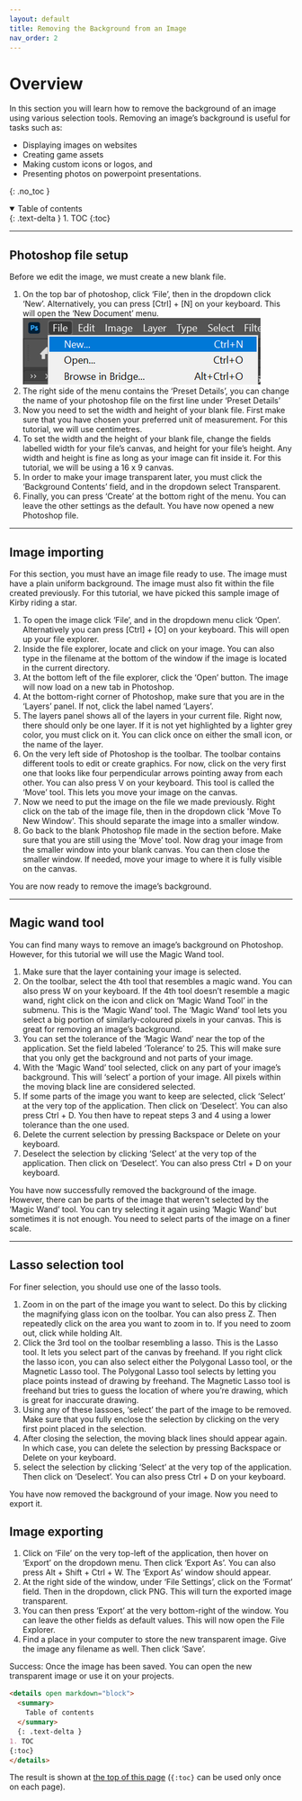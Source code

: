 ```yaml
---
layout: default
title: Removing the Background from an Image
nav_order: 2
---
```


# Overview

In this section you will learn how to remove the background of an image using various selection tools. Removing an image’s background is useful for tasks such as:  
* Displaying images on websites
* Creating game assets
* Making custom icons or logos, and
* Presenting photos on powerpoint presentations.


{: .no_toc }

<details open markdown="block">
  <summary>
    Table of contents
  </summary>
  {: .text-delta }
1. TOC
{:toc}
</details>

---

## Photoshop file setup

Before we edit the image, we must create a new blank file. 

1. On the top bar of photoshop, click ‘File’, then in the dropdown click ‘New’. Alternatively, you can press [Ctrl] + [N] on your keyboard. This will open the ‘New Document’ menu.  
![New File](/assets/images/newfile.png)
2. The right side of the menu contains the ‘Preset Details’, you can change the name of your photoshop file on the first line under ‘Preset Details’
3. Now you need to set the width and height of your blank file. First make sure that you have chosen your preferred unit of measurement. For this tutorial, we will use centimetres.
4. To set the width and the height of your blank file, change the fields labelled width for your file’s canvas, and height for your file’s height. Any width and   height is fine as long as your image can fit inside it. For this tutorial, we will be using a 16 x 9 canvas.
5. In order to make your image transparent later, you must click the ‘Background Contents’ field, and in the dropdown select Transparent.
6. Finally, you can press ‘Create’ at the bottom right of the menu. You can leave the other settings as the default.
You have now opened a new Photoshop file.

---

## Image importing

For this section, you must have an image file ready to use. The image must have a plain uniform background. The image must also fit within the file created previously. For this tutorial, we have picked this sample image of Kirby riding a star.

1. To open the image click ‘File’, and in the dropdown menu click ‘Open’. Alternatively you can press [Ctrl] + [O] on your keyboard. This will open up your file explorer.
2. Inside the file explorer, locate and click on your image. You can also type in the filename at the bottom of the window if the image is located in the current directory.
3. At the bottom left of the file explorer, click the ‘Open’ button. The image will now load on a new tab in Photoshop.
4. At the bottom-right corner of Photoshop, make sure that you are in the ‘Layers’ panel. If not,  click the label named ‘Layers’.
5. The layers panel shows all of the layers in your current file. Right now, there should only be one layer. If it is not yet highlighted by a lighter grey color, you must click on it. You can click once on either the small icon, or the name of the layer.
6. On the very left side of Photoshop is the toolbar. The toolbar contains different tools to edit or create graphics. For now, click on the very first one that looks like four perpendicular arrows pointing away from each other. You can also press V on your keyboard. This tool is called the ‘Move’ tool. This lets you move your image on the canvas.
7. Now we need to put the image on the file we made previously. Right click on the tab of the image file, then in the dropdown click 'Move To New Window'. This should separate the image into a smaller window. 
8. Go back to the blank Photoshop file made in the section before. Make sure that you are still using the ‘Move’ tool. Now drag your image from the smaller window into your blank canvas. You can then close the smaller window. If needed, move your image to where it is fully visible on the canvas.

You are now ready to remove the image’s background.

---

## Magic wand tool

You can find many ways to remove an image’s background on Photoshop. However, for this tutorial we will use the Magic Wand tool.

1. Make sure that the layer containing your image is selected.
2. On the toolbar, select the 4th tool that resembles a magic wand. You can also press W on your keyboard. If the 4th tool doesn’t resemble a magic wand, right click on the icon and click on ‘Magic Wand Tool’ in the submenu.
This is the ‘Magic Wand’ tool. The ‘Magic Wand’ tool lets you select a big portion of similarly-coloured pixels in your canvas. This is great for removing an image’s background.
3. You can set the tolerance of the ‘Magic Wand’ near the top of the application. Set the field labeled ‘Tolerance’ to 25. This will make sure that you only get the background and not parts of your image.
4. With the ‘Magic Wand’ tool selected, click on any part of your image’s background. This will ‘select’ a portion of your image. All pixels within the moving black line are considered selected.
5. If some parts of the image you want to keep are selected, click ‘Select’ at the very top of the application. Then click on ‘Deselect’. You can also press Ctrl + D. You then have to repeat steps 3 and 4 using a lower tolerance than the one used.
6. Delete the current selection by pressing Backspace or Delete on your keyboard.
7. Deselect the selection by clicking ‘Select’ at the very top of the application. Then click on ‘Deselect’. You can also press Ctrl + D on your keyboard.

You have now successfully removed the background of the image. However, there can be parts of the image that weren't selected by the ‘Magic Wand’ tool. You can try selecting it again using ‘Magic Wand’ but sometimes it is not enough. You need to select parts of the image on a finer scale.

---

## Lasso selection tool

For finer selection, you should use one of the lasso tools.

1. Zoom in on the part of the image you want to select. Do this by clicking the magnifying glass icon on the toolbar. You can also press Z. Then repeatedly click on the area you want to zoom in to. If you need to zoom out, click while holding Alt.
2. Click the 3rd tool on the toolbar resembling a lasso. This is the Lasso tool. It lets you select part of the canvas by freehand. If you right click the lasso icon, you can also select either the Polygonal Lasso tool, or the Magnetic Lasso tool. The Polygonal Lasso tool selects by letting you place points instead of drawing by freehand. The Magnetic Lasso tool is freehand but tries to guess the location of where you’re drawing, which is great for inaccurate drawing.
3. Using any of these lassoes, ‘select’ the part of the image to be removed. Make sure that you fully enclose the selection by clicking on the very first point placed in the selection. 
4. After closing the selection, the moving black lines should appear again. In which case, you can delete the selection by pressing Backspace or Delete on your keyboard.
5. select the selection by clicking ‘Select’ at the very top of the application. Then click on ‘Deselect’. You can also press Ctrl + D on your keyboard.

You have now removed the background of your image. Now you need to export it.

## Image exporting

1. Click on ‘File’ on the very top-left of the application, then hover on ‘Export’ on the dropdown menu. Then click ‘Export As’. You can also press Alt + Shift + Ctrl + W. The ‘Export As’ window should appear.
2. At the right side of the window, under ‘File Settings’, click on the ‘Format’ field. Then in the dropdown, click PNG. This will turn the exported image transparent.
3. You can then press ‘Export’ at the very bottom-right of the window. You can leave the other fields as default values. This will now open the File Explorer.
4. Find a place in your computer to store the new transparent image. Give the image any filename as well. Then click ‘Save’.

Success: Once the image has been saved. You can open the new transparent image or use it on your projects.

```markdown
<details open markdown="block">
  <summary>
    Table of contents
  </summary>
  {: .text-delta }
1. TOC
{:toc}
</details>
```

The result is shown at [the top of this page](#navigation-structure) (`{:toc}` can be used only once on each page).
